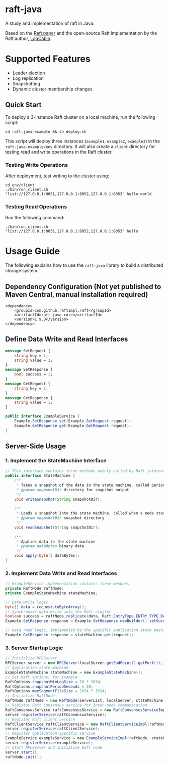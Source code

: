 # raft-java
A study and implementation of raft in Java.

Based on the [Raft paper](https://github.com/maemual/raft-zh_cn) and the open-source Raft implementation by the Raft author, [LogCabin](https://github.com/logcabin/logcabin).

# Supported Features
* Leader election
* Log replication
* Snapshotting
* Dynamic cluster membership changes

## Quick Start
To deploy a 3-instance Raft cluster on a local machine, run the following script:
```
cd raft-java-example && sh deploy.sh
```
This script will deploy three instances (`example1`, `example2`, `example3`) in the `raft-java-example/env` directory.
It will also create a `client` directory for testing read and write operations in the Raft cluster.

### Testing Write Operations
After deployment, test writing to the cluster using:
```
cd env/client  
./bin/run_client.sh "list://127.0.0.1:8051,127.0.0.1:8052,127.0.0.1:8053" hello world
```

### Testing Read Operations
Run the following command:
```
./bin/run_client.sh "list://127.0.0.1:8051,127.0.0.1:8052,127.0.0.1:8053" hello
```

# Usage Guide
The following explains how to use the `raft-java` library to build a distributed storage system.

## Dependency Configuration (Not yet published to Maven Central, manual installation required)
```
<dependency>
    <groupId>com.github.raftimpl.raft</groupId>
    <artifactId>raft-java-core</artifactId>
    <version>1.9.0</version>
</dependency>
```

## Define Data Write and Read Interfaces
```protobuf
message SetRequest {
    string key = 1;
    string value = 2;
}
message SetResponse {
    bool success = 1;
}
message GetRequest {
    string key = 1;
}
message GetResponse {
    string value = 1;
}
```
```java
public interface ExampleService {
    Example.SetResponse set(Example.SetRequest request);
    Example.GetResponse get(Example.GetRequest request);
}
```

## Server-Side Usage
### 1. Implement the StateMachine Interface
```java
// This interface contains three methods mainly called by Raft internally
public interface StateMachine {
    /**
     * Takes a snapshot of the data in the state machine, called periodically on each node
     * @param snapshotDir directory for snapshot output
     */
    void writeSnapshot(String snapshotDir);
    
    /**
     * Loads a snapshot into the state machine, called when a node starts
     * @param snapshotDir snapshot directory
     */
    void readSnapshot(String snapshotDir);
    
    /**
     * Applies data to the state machine
     * @param dataBytes binary data
     */
    void apply(byte[] dataBytes);
}
```

### 2. Implement Data Write and Read Interfaces
```java
// ExampleService implementation contains these members
private RaftNode raftNode;
private ExampleStateMachine stateMachine;
```

```java
// Data write logic
byte[] data = request.toByteArray();
// Synchronize data write into the Raft cluster
boolean success = raftNode.replicate(data, Raft.EntryType.ENTRY_TYPE_DATA);
Example.SetResponse response = Example.SetResponse.newBuilder().setSuccess(success).build();
```

```java
// Data read logic, implemented by the specific application state machine
Example.GetResponse response = stateMachine.get(request);
```

### 3. Server Startup Logic
```java
// Initialize RPCServer
RPCServer server = new RPCServer(localServer.getEndPoint().getPort());
// Application state machine
ExampleStateMachine stateMachine = new ExampleStateMachine();
// Set Raft options, for example:
RaftOptions.snapshotMinLogSize = 10 * 1024;
RaftOptions.snapshotPeriodSeconds = 30;
RaftOptions.maxSegmentFileSize = 1024 * 1024;
// Initialize RaftNode
RaftNode raftNode = new RaftNode(serverList, localServer, stateMachine);
// Register Raft consensus service for inter-node communication
RaftConsensusService raftConsensusService = new RaftConsensusServiceImpl(raftNode);
server.registerService(raftConsensusService);
// Register Raft client service
RaftClientService raftClientService = new RaftClientServiceImpl(raftNode);
server.registerService(raftClientService);
// Register application-specific service
ExampleService exampleService = new ExampleServiceImpl(raftNode, stateMachine);
server.registerService(exampleService);
// Start RPCServer and initialize Raft node
server.start();
raftNode.init();
```

